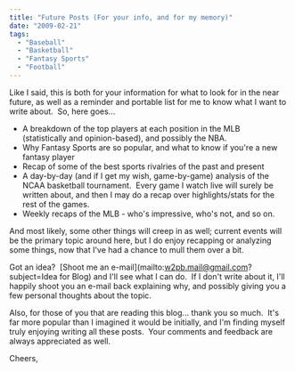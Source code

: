 ```yaml
---
title: "Future Posts (For your info, and for my memory)"
date: "2009-02-21"
tags:
  - "Baseball"
  - "Basketball"
  - "Fantasy Sports"
  - "Football"
---
```


Like I said, this is both for your information for what to look for in the near future, as well as a reminder and portable list for me to know what I want to write about.  So, here goes...

- A breakdown of the top players at each position in the MLB (statistically and opinion-based), and possibly the NBA.
- Why Fantasy Sports are so popular, and what to know if you're a new fantasy player
- Recap of some of the best sports rivalries of the past and present
- A day-by-day (and if I get my wish, game-by-game) analysis of the NCAA basketball tournament.  Every game I watch live will surely be written about, and then I may do a recap over highlights/stats for the rest of the games.
- Weekly recaps of the MLB - who's impressive, who's not, and so on.

And most likely, some other things will creep in as well; current events will be the primary topic around here, but I do enjoy recapping or analyzing some things, now that I've had a chance to mull them over a bit.

Got an idea?  [Shoot me an e-mail](mailto:w2pb.mail@gmail.com?subject=Idea for Blog) and I'll see what I can do.  If I don't write about it, I'll happily shoot you an e-mail back explaining why, and possibly giving you a few personal thoughts about the topic.

Also, for those of you that are reading this blog... thank you so much.  It's far more popular than I imagined it would be initially, and I'm finding myself truly enjoying writing all these posts.  Your comments and feedback are always appreciated as well.

Cheers,
